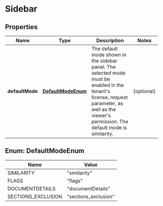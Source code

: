 

# Sidebar


## Properties

Name | Type | Description | Notes
------------ | ------------- | ------------- | -------------
**defaultMode** | [**DefaultModeEnum**](#DefaultModeEnum) | The default mode shown in the sidebar panel. The selected mode must be enabled in the tenant&#39;s license, request parameter, as well as the viewer&#39;s permission. The default mode is similarity.  |  [optional]



## Enum: DefaultModeEnum

Name | Value
---- | -----
SIMILARITY | &quot;similarity&quot;
FLAGS | &quot;flags&quot;
DOCUMENTDETAILS | &quot;documentDetails&quot;
SECTIONS_EXCLUSION | &quot;sections_exclusion&quot;



